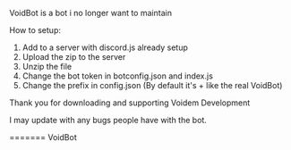 
VoidBot is a bot i no longer want to maintain


How to setup:

1. Add to a server with discord.js already setup
2. Upload the zip to the server
3. Unzip the file
4. Change the bot token in botconfig.json and index.js
5. Change the prefix in config.json (By default it's + like the real VoidBot)

Thank you for downloading and supporting Voidem Development


I may update with any bugs people have with the bot.


=======
VoidBot

